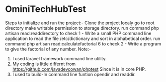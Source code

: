 # OminiTechHubTest

Steps to initialize and run the project:-
Clone the project localy 
go to root directory
make writable permission to storage directory.
run command php artisan read:readdirectory to check 1 - Write a small PHP command line application to read the file /etc/dictionary and sort in alphabetical order.
run command php artisan read:calculatefactorial 6 to check 2 - Write a program to give the factorial of any number. 
Note:- 
1. I used laravel framework command line utility.
2. My coding is little differnt from https://github.com/javadevcowan/phptest
Since it is in core PHP.
3. I used to build-In command line funtion opendir and readdir.

